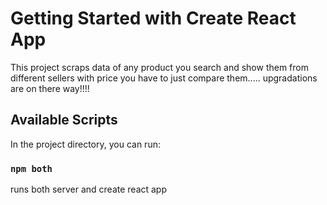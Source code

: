 # Getting Started with Create React App

This project scraps data of any product you search and show them from different sellers with price you have to just compare them..... upgradations are on there way!!!!

## Available Scripts

In the project directory, you can run:

### `npm both`
 runs both server and create react app

